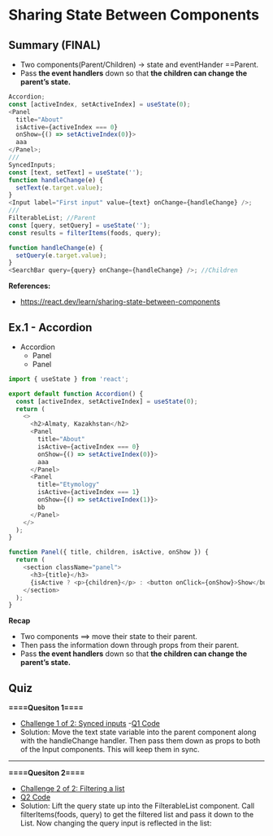 # Sharing State Between Components

## Summary (FINAL)

- Two components(Parent/Children) -> state and eventHander ==Parent.
- Pass **the event handlers** down so that **the children can change the parent’s state.**

```js
Accordion;
const [activeIndex, setActiveIndex] = useState(0);
<Panel
  title="About"
  isActive={activeIndex === 0}
  onShow={() => setActiveIndex(0)}>
  aaa
</Panel>;
///
SyncedInputs;
const [text, setText] = useState('');
function handleChange(e) {
  setText(e.target.value);
}
<Input label="First input" value={text} onChange={handleChange} />;
///
FilterableList; //Parent
const [query, setQuery] = useState('');
const results = filterItems(foods, query);

function handleChange(e) {
  setQuery(e.target.value);
}
<SearchBar query={query} onChange={handleChange} />; //Children
```

**References:**

- https://react.dev/learn/sharing-state-between-components

## Ex.1 - Accordion

- Accordion
  - Panel
  - Panel

```js
import { useState } from 'react';

export default function Accordion() {
  const [activeIndex, setActiveIndex] = useState(0);
  return (
    <>
      <h2>Almaty, Kazakhstan</h2>
      <Panel
        title="About"
        isActive={activeIndex === 0}
        onShow={() => setActiveIndex(0)}>
        aaa
      </Panel>
      <Panel
        title="Etymology"
        isActive={activeIndex === 1}
        onShow={() => setActiveIndex(1)}>
        bb
      </Panel>
    </>
  );
}

function Panel({ title, children, isActive, onShow }) {
  return (
    <section className="panel">
      <h3>{title}</h3>
      {isActive ? <p>{children}</p> : <button onClick={onShow}>Show</button>}
    </section>
  );
}
```

**Recap**

- Two components ==> move their state to their parent.
- Then pass the information down through props from their parent.
- Pass **the event handlers** down so that **the children can change the parent’s state.**

## Quiz

**====Quesiton 1====**

- [Challenge 1 of 2: Synced inputs](https://react.dev/learn/sharing-state-between-components#synced-inputs) -[Q1 Code](./SharingStateBtwComp/Quiz1/App.js)
- Solution:
  Move the text state variable into the parent component along with the handleChange handler. Then pass them down as props to both of the Input components. This will keep them in sync.

<hr />

**====Quesiton 2====**

- [Challenge 2 of 2: Filtering a list ](https://react.dev/learn/sharing-state-between-components#filtering-a-list)
- [Q2 Code](./SharingStateBtwComp/Quiz2/App.jsx)
- Solution:
  Lift the query state up into the FilterableList component. Call filterItems(foods, query) to get the filtered list and pass it down to the List. Now changing the query input is reflected in the list:

